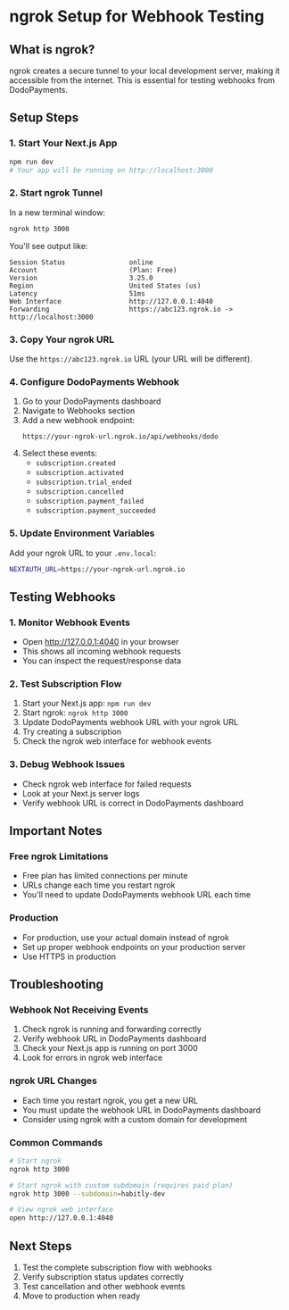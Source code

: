 # ngrok Setup for Webhook Testing

## What is ngrok?
ngrok creates a secure tunnel to your local development server, making it accessible from the internet. This is essential for testing webhooks from DodoPayments.

## Setup Steps

### 1. Start Your Next.js App
```bash
npm run dev
# Your app will be running on http://localhost:3000
```

### 2. Start ngrok Tunnel
In a new terminal window:
```bash
ngrok http 3000
```

You'll see output like:
```
Session Status                online
Account                       (Plan: Free)
Version                       3.25.0
Region                        United States (us)
Latency                       51ms
Web Interface                 http://127.0.0.1:4040
Forwarding                    https://abc123.ngrok.io -> http://localhost:3000
```

### 3. Copy Your ngrok URL
Use the `https://abc123.ngrok.io` URL (your URL will be different).

### 4. Configure DodoPayments Webhook
1. Go to your DodoPayments dashboard
2. Navigate to Webhooks section
3. Add a new webhook endpoint:
   ```
   https://your-ngrok-url.ngrok.io/api/webhooks/dodo
   ```
4. Select these events:
   - `subscription.created`
   - `subscription.activated`
   - `subscription.trial_ended`
   - `subscription.cancelled`
   - `subscription.payment_failed`
   - `subscription.payment_succeeded`

### 5. Update Environment Variables
Add your ngrok URL to your `.env.local`:
```bash
NEXTAUTH_URL=https://your-ngrok-url.ngrok.io
```

## Testing Webhooks

### 1. Monitor Webhook Events
- Open http://127.0.0.1:4040 in your browser
- This shows all incoming webhook requests
- You can inspect the request/response data

### 2. Test Subscription Flow
1. Start your Next.js app: `npm run dev`
2. Start ngrok: `ngrok http 3000`
3. Update DodoPayments webhook URL with your ngrok URL
4. Try creating a subscription
5. Check the ngrok web interface for webhook events

### 3. Debug Webhook Issues
- Check ngrok web interface for failed requests
- Look at your Next.js server logs
- Verify webhook URL is correct in DodoPayments dashboard

## Important Notes

### Free ngrok Limitations
- Free plan has limited connections per minute
- URLs change each time you restart ngrok
- You'll need to update DodoPayments webhook URL each time

### Production
- For production, use your actual domain instead of ngrok
- Set up proper webhook endpoints on your production server
- Use HTTPS in production

## Troubleshooting

### Webhook Not Receiving Events
1. Check ngrok is running and forwarding correctly
2. Verify webhook URL in DodoPayments dashboard
3. Check your Next.js app is running on port 3000
4. Look for errors in ngrok web interface

### ngrok URL Changes
- Each time you restart ngrok, you get a new URL
- You must update the webhook URL in DodoPayments dashboard
- Consider using ngrok with a custom domain for development

### Common Commands
```bash
# Start ngrok
ngrok http 3000

# Start ngrok with custom subdomain (requires paid plan)
ngrok http 3000 --subdomain=habitly-dev

# View ngrok web interface
open http://127.0.0.1:4040
```

## Next Steps
1. Test the complete subscription flow with webhooks
2. Verify subscription status updates correctly
3. Test cancellation and other webhook events
4. Move to production when ready 